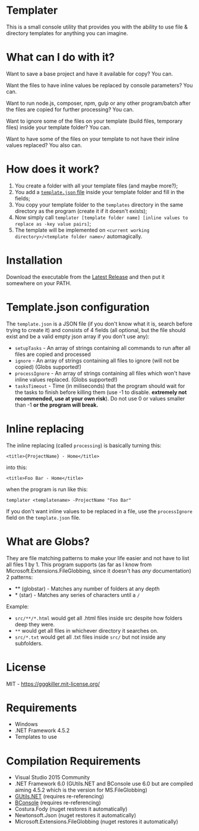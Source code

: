 # Templater

This is a small console utility that provides you with the ability to use file & directory templates for anything you can imagine.

# What can I do with it?
Want to save a base project and have it available for copy?
You can.

Want the files to have inline values be replaced by console parameters?
You can.

Want to run node.js, composer, npm, gulp or any other program/batch after the files are copied for further processing?
You can.

Want to ignore some of the files on your template (build files, temporary files) inside your template folder?
You can.

Want to have some of the files on your template to not have their inline values replaced?
You also can.

# How does it work?

1. You create a folder with all your template files (and maybe more?);
2. You add a [`template.json` file](#templatejson-configuration) inside your template folder and fill in the fields;
3. You copy your template folder to the `templates` directory in the same directory as the program (create it if it doesn't exists);
4. Now simply call `templater [template folder name] [inline values to replace as -key value pairs]`;
5. The template will be implemented on `<current working directory>/<template folder name>/` automagically.

# Installation
Download the executable from the [Latest Release](https://github.com/GGG-KILLER/Templater/releases/latest) and then put it somewhere on your PATH.

# Template.json configuration
The `template.json` is a JSON file (if you don't know what it is, search before trying to create it) and consists of 4 fields (all optional, but the file should exist and be a valid empty json array if you don't use any):

- `setupTasks` - An array of strings containing all commands to run after all files are copied and processed
- `ignore` - An array of strings containing all files to ignore (will not be copied) (Globs supported!)
- `processIgnore` - An array of strings containing all files which won't have inline values replaced. (Globs supported!)
- `tasksTimeout` - Time (in miliseconds) that the program should wait for the tasks to finish before killing them (use -1 to disable. **extremely not recommended, use at your own risk**). Do not use 0 or values smaller than -1 **or the program will break.**

# Inline replacing
The inline replacing (called `processing`) is basically turning this:

`<title>{ProjectName} - Home</title>`

into this:

`<title>Foo Bar - Home</title>`

when the program is run like this:

`templater <templatename> -ProjectName "Foo Bar"`

If you don't want inline values to be replaced in a file, use the `processIgnore` field on the `template.json` file.

# What are Globs?
They are file matching patterns to make your life easier and not have to list all files 1 by 1.
This program supports (as far as I know from Microsoft.Extensions.FileGlobbing, since it doesn't has *any* documentation) 2 patterns:

- \*\* (globstar) - Matches any number of folders at any depth
- \* (star) - Matches any series of characters until a `/`

Example:

- `src/**/*.html` would get all .html files inside src despite how folders deep they were.
- `**` would get all files in whichever directory it searches on.
- `src/*.txt` would get all .txt files inside `src/` but not inside any subfolders.

# License
MIT - https://gggkiller.mit-license.org/

# Requirements
- Windows
- .NET Framework 4.5.2
- Templates to use

# Compilation Requirements
- Visual Studio 2015 Community
- .NET Framework 6.0 (GUtils.NET and BConsole use 6.0 but are compiled aiming 4.5.2 which is the version for MS.FileGlobbing)
- [GUtils.NET](https://github.com/GGG-KILLER/GUtils.NET) (requires re-referencing)
- [BConsole](https://github.com/GGG-KILLER/GUtils.NET) (requires re-referencing)
- Costura.Fody (nuget restores it automatically)
- Newtonsoft.Json (nuget restores it automatically)
- Microsoft.Extensions.FileGlobbing (nuget restores it automatically)

